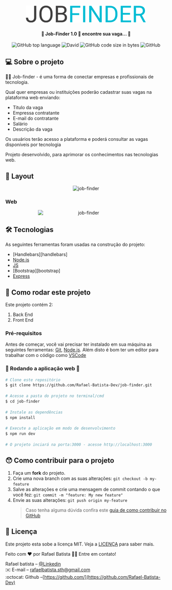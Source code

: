 <h1 align="center">
    <img alt="job-finder" title="#job-finder" src="https://github.com/Rafael-Batista-Dev/job-finder/blob/master/assets/job-finder.png" />
</h1>

<h4 align="center"> 
	👔 Job-Finder 1.0 🚀 encontre sua vaga... 👔
</h4>

<p align="center">
  <img alt="GitHub top language" src="https://img.shields.io/github/languages/top/Rafael-Batista-Dev/job-finder">

  <img alt="David" src="https://img.shields.io/david/dev/Rafael-Batista-Dev/job-finder">

  <img alt="GitHub code size in bytes" src="https://img.shields.io/github/languages/code-size/Rafael-Batista-Dev/job-finder">

  <img alt="GitHub" src="https://img.shields.io/github/license/Rafael-Batista-Dev/job-finder">
</p>

## 💻 Sobre o projeto

👨‍💻 Job-finder - é uma forma de conectar empresas e profissionais de tecnologia.

Qual quer empresas ou instituições poderão cadastrar suas vagas na plataforma web enviando:

- Titulo da vaga
- Empressa contratante
- E-mail do contratante
- Salário
- Descrição da vaga

Os usuários terão acesso a plataforma e poderá consultar as vagas disponíveis por tecnologia

Projeto desenvolvido, para aprimorar os conhecimentos nas tecnologias web.

## 🎨 Layout

<p align="center" width= '90%'>
<img alt="job-finder" title="#job-finder" src="https://github.com/Rafael-Batista-Dev/job-finder/blob/master/assets/job-finder.gif" />
</p>

### Web

<p align="center" style="display: flex; align-items: flex-start; justify-content: center;">
  <img alt="job-finder" title="#NextLevelWeek" src="./github-assets/home-web.svg" width="300px">

</p>

<p align="center">
  
</p>

## 🛠 Tecnologias

As seguintes ferramentas foram usadas na construção do projeto:

- [Handlebars][handlebars]
- [Node.js][nodejs]
- [JS][javascript]
- [Bootstrap][bootstrap]
- [Express][express]

## 🚀 Como rodar este projeto

Este projeto contém 2:

1. Back End
2. Front End

### Pré-requisitos

Antes de começar, você vai precisar ter instalado em sua máquina as seguintes ferramentas:
[Git](https://git-scm.com), [Node.js][nodejs].
Além disto é bom ter um editor para trabalhar com o código como [VSCode][vscode]

### 🧭 Rodando a aplicação web 🎲

```bash
# Clone este repositório
$ git clone https://github.com/Rafael-Batista-Dev/job-finder.git

# Acesse a pasta do projeto no terminal/cmd
$ cd job-finder

# Instale as dependências
$ npm install

# Execute a aplicação em modo de desenvolvimento
$ npm run dev

# O projeto inciará na porta:3000 - acesse http://localhost:3000
```

## 😯 Como contribuir para o projeto

1. Faça um **fork** do projeto.
2. Crie uma nova branch com as suas alterações: `git checkout -b my-feature`
3. Salve as alterações e crie uma mensagem de commit contando o que você fez: `git commit -m "feature: My new feature"`
4. Envie as suas alterações: `git push origin my-feature`
   > Caso tenha alguma dúvida confira este [guia de como contribuir no GitHub](https://github.com/firstcontributions/first-contributions)

## 📝 Licença

Este projeto esta sobe a licença MIT. Veja a [LICENÇA](license) para saber mais.

Feito com ❤️ por Rafael Batista 👋🏽 Entre em contato!

<p align="center">

Rafael batista – [@Linkedin](https://www.linkedin.com/in/rafael-batista-dev/)
<br/>
✉️ E-mail – rafaelbatista.sth@gmail.com
<br/>
:octocat: Github –[https://github.com/](https://github.com/Rafael-Batista-Dev)

</p>

[nodejs]: https://nodejs.org/
[javascript]: https://www.javascriptlang.org/
[express]: https://express.github.io/
[yarn]: https://yarnpkg.com/
[vscode]: https://code.visualstudio.com/
[vceditconfig]: https://marketplace.visualstudio.com/items?itemName=EditorConfig.EditorConfig
[license]: https://opensource.org/licenses/MIT
[vceslint]: https://marketplace.visualstudio.com/items?itemName=dbaeumer.vscode-eslint
[prettier]: https://marketplace.visualstudio.com/items?itemName=esbenp.prettier-vscode
